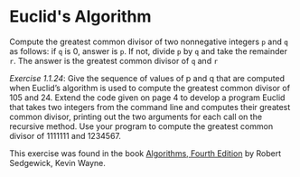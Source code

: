 # Euclid's Algorithm

Compute the greatest common divisor of two nonnegative integers `p` and `q` as follows: if `q` is 0, answer is `p`. If not, divide `p`  by `q` and take the remainder `r`. The answer is the greatest common divisor of `q` and `r`

*Exercise 1.1.24*: Give the sequence of values of p and q that are computed when Euclid’s algorithm is used to compute the greatest common divisor of 105 and 24. Extend the code given on page 4 to develop a program Euclid that takes two integers from the command line and computes their greatest common divisor, printing out the two arguments for each call on the recursive method. Use your program to compute the greatest common divisor of 1111111 and 1234567.

This exercise was found in the book [Algorithms, Fourth Edition](https://www.goodreads.com/book/show/10803540-algorithms) by Robert Sedgewick, Kevin Wayne.
